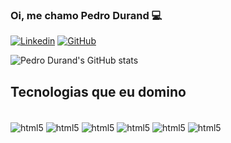 ### Oi, me chamo Pedro Durand 💻

[![Linkedin](https://img.shields.io/badge/LinkedIn-0077B5?style=for-the-badge&logo=linkedin&logoColor=white)](https://www.linkedin.com/in/pedropaulodurand/)
[![GitHub](https://img.shields.io/badge/GitHub-100000?style=for-the-badge&logo=github&logoColor=white)](https://github.com/ppdurand)

![Pedro Durand's GitHub stats](https://github-readme-stats.vercel.app/api?username=ppdurand&show_icons=true&theme=synthwave)

## Tecnologias que eu domino

<div = style="display: incline_block"><br/>
    <img align="center" alt="html5" src="https://img.shields.io/badge/Java-ED8B00?style=for-the-badge&logo=openjdk&logoColor=white">
    <img align="center" alt="html5" src="https://img.shields.io/badge/Spring-6DB33F?style=for-the-badge&logo=spring&logoColor=white">
    <img align="center" alt="html5" src="https://img.shields.io/badge/C%23-239120?style=for-the-badge&logo=c-sharp&logoColor=white">
    <img align="center" alt="html5" src="https://img.shields.io/badge/.NET-5C2D91?style=for-the-badge&logo=.net&logoColor=white">
    <img align="center" alt="html5" src="https://img.shields.io/badge/Microsoft%20SQL%20Server-CC2927?style=for-the-badge&logo=microsoft%20sql%20server&logoColor=white">
    <img align="center" alt="html5" src="https://img.shields.io/badge/MySQL-005C84?style=for-the-badge&logo=mysql&logoColor=white">
    
<div>
